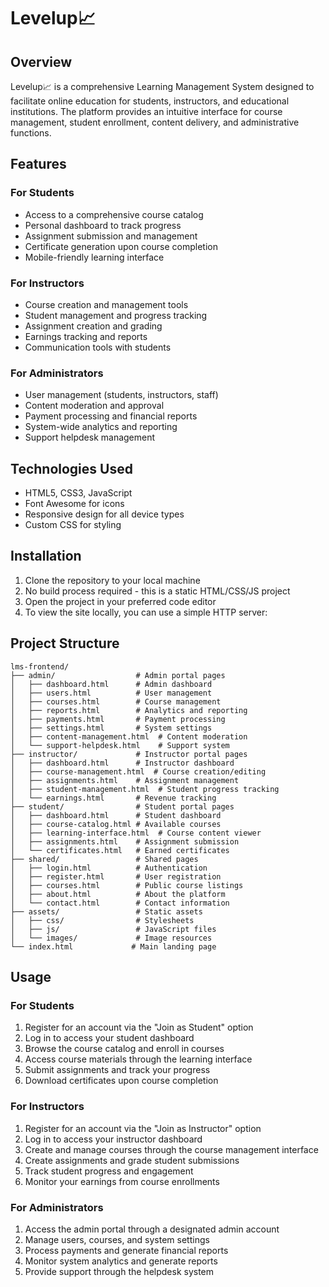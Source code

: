 # Levelup📈

## Overview

Levelup📈 is a comprehensive Learning Management System designed to facilitate online education for students, instructors, and educational institutions. The platform provides an intuitive interface for course management, student enrollment, content delivery, and administrative functions.

## Features

### For Students
- Access to a comprehensive course catalog
- Personal dashboard to track progress
- Assignment submission and management
- Certificate generation upon course completion
- Mobile-friendly learning interface

### For Instructors
- Course creation and management tools
- Student management and progress tracking
- Assignment creation and grading
- Earnings tracking and reports
- Communication tools with students

### For Administrators
- User management (students, instructors, staff)
- Content moderation and approval
- Payment processing and financial reports
- System-wide analytics and reporting
- Support helpdesk management

## Technologies Used

- HTML5, CSS3, JavaScript
- Font Awesome for icons
- Responsive design for all device types
- Custom CSS for styling

## Installation

1. Clone the repository to your local machine
2. No build process required - this is a static HTML/CSS/JS project
3. Open the project in your preferred code editor
4. To view the site locally, you can use a simple HTTP server:

## Project Structure

```
lms-frontend/
├── admin/                  # Admin portal pages
│   ├── dashboard.html      # Admin dashboard
│   ├── users.html          # User management
│   ├── courses.html        # Course management
│   ├── reports.html        # Analytics and reporting
│   ├── payments.html       # Payment processing
│   ├── settings.html       # System settings
│   ├── content-management.html  # Content moderation
│   └── support-helpdesk.html    # Support system
├── instructor/             # Instructor portal pages
│   ├── dashboard.html      # Instructor dashboard
│   ├── course-management.html  # Course creation/editing
│   ├── assignments.html    # Assignment management
│   ├── student-management.html  # Student progress tracking
│   └── earnings.html       # Revenue tracking
├── student/                # Student portal pages
│   ├── dashboard.html      # Student dashboard
│   ├── course-catalog.html # Available courses
│   ├── learning-interface.html  # Course content viewer
│   ├── assignments.html    # Assignment submission
│   └── certificates.html   # Earned certificates
├── shared/                 # Shared pages
│   ├── login.html          # Authentication
│   ├── register.html       # User registration
│   ├── courses.html        # Public course listings
│   ├── about.html          # About the platform
│   └── contact.html        # Contact information
├── assets/                 # Static assets
│   ├── css/                # Stylesheets
│   ├── js/                 # JavaScript files
│   └── images/             # Image resources
└── index.html             # Main landing page
```

## Usage

### For Students
1. Register for an account via the "Join as Student" option
2. Log in to access your student dashboard
3. Browse the course catalog and enroll in courses
4. Access course materials through the learning interface
5. Submit assignments and track your progress
6. Download certificates upon course completion

### For Instructors
1. Register for an account via the "Join as Instructor" option
2. Log in to access your instructor dashboard
3. Create and manage courses through the course management interface
4. Create assignments and grade student submissions
5. Track student progress and engagement
6. Monitor your earnings from course enrollments

### For Administrators
1. Access the admin portal through a designated admin account
2. Manage users, courses, and system settings
3. Process payments and generate financial reports
4. Monitor system analytics and generate reports
5. Provide support through the helpdesk system
